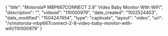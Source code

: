 {
    "title": "Motorola&reg; MBP667CONNECT 2.8&quot; Video Baby Monitor With WiFi",
    "description": "",
    "videoid": "110000979",
    "date_created": "1502524453",
    "date_modified": "1504247454",
    "type": "captivate",
    "layout": "video",
    "url": "\/v\/motorola-mbp667connect-2-8-video-baby-monitor-with-wifi\/110000979"
}